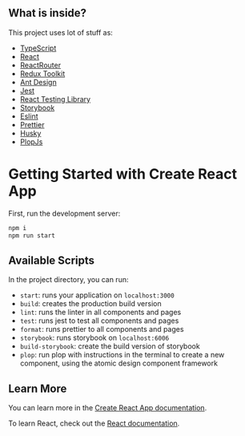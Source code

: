 ## What is inside?

This project uses lot of stuff as:

- [TypeScript](https://www.typescriptlang.org/)
- [React](https://nextjs.org/)
- [ReactRouter](https://reactrouter.com)
- [Redux Toolkit](https://redux-toolkit.js.org)
- [Ant Design](https://ant.design/)
- [Jest](https://jestjs.io/)
- [React Testing Library](https://testing-library.com/docs/react-testing-library/intro)
- [Storybook](https://storybook.js.org/)
- [Eslint](https://eslint.org/)
- [Prettier](https://prettier.io/)
- [Husky](https://github.com/typicode/husky)
- [PlopJs](https://plopjs.com/documentation/#getting-started)


# Getting Started with Create React App

First, run the development server:

```bash
npm i
npm run start

```

## Available Scripts

In the project directory, you can run:

- `start`: runs your application on `localhost:3000`
- `build`: creates the production build version
- `lint`: runs the linter in all components and pages
- `test`: runs jest to test all components and pages
- `format`: runs prettier to all components and pages
- `storybook`: runs storybook on `localhost:6006`
- `build-storybook`: create the build version of storybook
- `plop`: run plop with instructions in the terminal to create a new component, using the atomic design component framework



## Learn More

You can learn more in the [Create React App documentation](https://facebook.github.io/create-react-app/docs/getting-started).

To learn React, check out the [React documentation](https://reactjs.org/).
